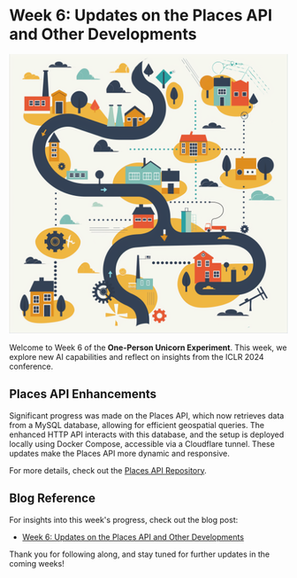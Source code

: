 # Week 6: Updates on the Places API and Other Developments

![Cover Image](16afb73f-3493-492c-9d4d-85649b747044.png)

Welcome to Week 6 of the **One-Person Unicorn Experiment**. This week, we explore new AI capabilities and reflect on insights from the ICLR 2024 conference.

## Places API Enhancements

Significant progress was made on the Places API, which now retrieves data from a MySQL database, allowing for efficient geospatial queries. The enhanced HTTP API interacts with this database, and the setup is deployed locally using Docker Compose, accessible via a Cloudflare tunnel. These updates make the Places API more dynamic and responsive.

For more details, check out the [Places API Repository](https://github.com/Growbotics-AI/places-api).

## Blog Reference

For insights into this week's progress, check out the blog post:

- [Week 6: Updates on the Places API and Other Developments](https://solounicorn.substack.com/p/week-6-updates-on-the-places-api)

Thank you for following along, and stay tuned for further updates in the coming weeks!

